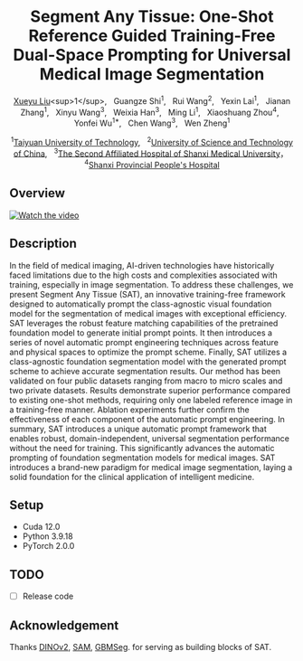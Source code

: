 <div align="center">

<h1> Segment Any Tissue: One-Shot Reference Guided Training-Free Dual-Space Prompting for Universal Medical Image Segmentation </h1>

[Xueyu Liu]([https://scholar.google.com/citations?user=9JcQ2hwAAAAJ&hl=en](https://scholar.google.com.hk/citations?user=jeatLqIAAAAJ&hl=zh-CN))<sup>1</sup>, &nbsp; 
Guangze Shi<sup>1</sup>, &nbsp; 
Rui Wang<sup>2</sup>, &nbsp; 
Yexin Lai<sup>1</sup>, &nbsp; 
Jianan Zhang<sup>1</sup>, &nbsp; 
Xinyu Wang<sup>3</sup>, &nbsp;
Weixia Han<sup>3</sup>, &nbsp;
Ming Li<sup>1</sup>, &nbsp;
Xiaoshuang Zhou<sup>4</sup>, &nbsp;
Yonfei Wu<sup>1*</sup>, &nbsp;
Chen Wang<sup>3</sup>, &nbsp;
Wen Zheng<sup>1</sup>


<sup>1</sup>[Taiyuan University of Technology](https://www.tyut.edu.cn/), &nbsp;
<sup>2</sup>[University of Science and Technology of China](https://www.ustc.edu.cn/), &nbsp;
<sup>3</sup>[The Second Affiliated Hospital of Shanxi Medical University](https://www.sydey.com/)，&nbsp;
<sup>4</sup>[Shanxi Provincial People's Hospital](https://www.sxsrmyy.com/)

</div>

## Overview

[![Watch the video](Display/Video.gif)](https://youtu.be/LKievqcEsJA)


##  Description
In the field of medical imaging, AI-driven technologies have historically faced limitations due to the high costs and complexities associated with training, especially in image segmentation. To address these challenges, we present Segment Any Tissue (SAT), an innovative training-free framework designed to automatically prompt the class-agnostic visual foundation model for the segmentation of medical images with exceptional efficiency. SAT leverages the robust feature matching capabilities of the pretrained foundation model to generate initial prompt points. It then introduces a series of novel automatic prompt engineering techniques across feature and physical spaces to optimize the prompt scheme. Finally, SAT utilizes a class-agnostic foundation segmentation model with the generated prompt scheme to achieve accurate segmentation results. Our method has been validated on four public datasets ranging from macro to micro scales and two private datasets. Results demonstrate superior performance compared to existing one-shot methods, requiring only one labeled reference image in a training-free manner. Ablation experiments further confirm the effectiveness of each component of the automatic prompt engineering. In summary, SAT introduces a unique automatic prompt framework that enables robust, domain-independent, universal segmentation performance without the need for training. This significantly advances the automatic prompting of foundation segmentation models for medical images. SAT introduces a brand-new paradigm for medical image segmentation, laying a solid foundation for the clinical application of intelligent medicine.
## Setup 
- Cuda 12.0
- Python 3.9.18
- PyTorch 2.0.0

## TODO
- [ ] Release code


## Acknowledgement
Thanks [DINOv2](https://github.com/facebookresearch/dinov2), [SAM](https://github.com/facebookresearch/segment-anything), [GBMSeg](https://github.com/SnowRain510/GBMSeg). for serving as building blocks of SAT.
